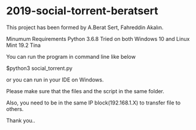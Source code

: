# 2019-social-torrent-beratsert

This project has been formed by A.Berat Sert, Fahreddin Akalın.

Minumum Requirements
Python 3.6.8 
Tried on both Windows 10 and Linux Mint 19.2 Tina

You can run the program in command line like below

$python3 social_torrent.py

or you can run in your IDE on Windows.

Please make sure that the files and the script in the same folder. 

Also, you need to be in the same IP block(192.168.1.X) to transfer file to others.

Thank you..
